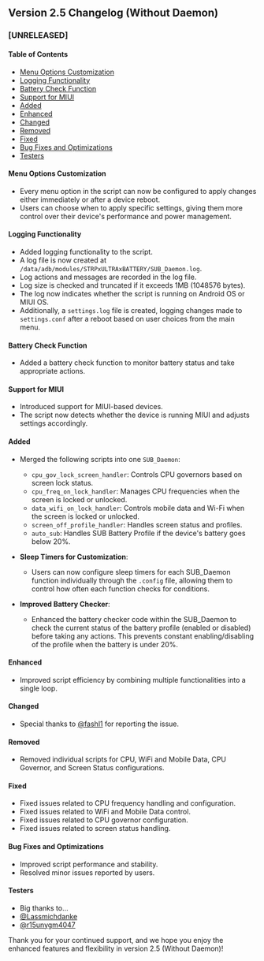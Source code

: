## Version 2.5 Changelog (Without Daemon)

### [UNRELEASED]

#### Table of Contents
- [Menu Options Customization](#menu-options-customization)
- [Logging Functionality](#logging-functionality)
- [Battery Check Function](#battery-check-function)
- [Support for MIUI](#support-for-miui)
- [Added](#added)
- [Enhanced](#enhanced)
- [Changed](#changed)
- [Removed](#removed)
- [Fixed](#fixed)
- [Bug Fixes and Optimizations](#bug-fixes-and-optimizations)
- [Testers](#testers)

#### Menu Options Customization
- Every menu option in the script can now be configured to apply changes either immediately or after a device reboot.
- Users can choose when to apply specific settings, giving them more control over their device's performance and power management.

#### Logging Functionality
- Added logging functionality to the script.
- A log file is now created at `/data/adb/modules/STRPxULTRAxBATTERY/SUB_Daemon.log`.
- Log actions and messages are recorded in the log file.
- Log size is checked and truncated if it exceeds 1MB (1048576 bytes).
- The log now indicates whether the script is running on Android OS or MIUI OS.
- Additionally, a `settings.log` file is created, logging changes made to `settings.conf` after a reboot based on user choices from the main menu.

#### Battery Check Function
- Added a battery check function to monitor battery status and take appropriate actions.

#### Support for MIUI
- Introduced support for MIUI-based devices.
- The script now detects whether the device is running MIUI and adjusts settings accordingly.

#### Added
- Merged the following scripts into one `SUB_Daemon`:
  - `cpu_gov_lock_screen_handler`: Controls CPU governors based on screen lock status.
  - `cpu_freq_on_lock_handler`: Manages CPU frequencies when the screen is locked or unlocked.
  - `data_wifi_on_lock_handler`: Controls mobile data and Wi-Fi when the screen is locked or unlocked.
  - `screen_off_profile_handler`: Handles screen status and profiles.
  - `auto_sub`:
    Handles SUB Battery Profile if the device's battery goes below 20%.

- **Sleep Timers for Customization**:
   - Users can now configure sleep timers for each SUB_Daemon function individually through the `.config` file, allowing them to control how often each function checks for conditions.

 - **Improved Battery Checker**:
   - Enhanced the battery checker code within the SUB_Daemon to check the current status of the battery profile (enabled or disabled) before taking any actions. This prevents constant enabling/disabling of the profile when the battery is under 20%.

#### Enhanced
- Improved script efficiency by combining multiple functionalities into a single loop.

#### Changed
- Special thanks to [@fashl1](https://t.me/fashl1) for reporting the issue.

#### Removed
- Removed individual scripts for CPU, WiFi and Mobile Data, CPU Governor, and Screen Status configurations.

#### Fixed
- Fixed issues related to CPU frequency handling and configuration.
- Fixed issues related to WiFi and Mobile Data control.
- Fixed issues related to CPU governor configuration.
- Fixed issues related to screen status handling.

#### Bug Fixes and Optimizations
- Improved script performance and stability.
- Resolved minor issues reported by users.

#### Testers
- Big thanks to...
- [@Lassmichdanke](https://t.me/Lassmichdanke)
- [@r15unygm4047](https://t.me/r15unygm4047)

Thank you for your continued support, and we hope you enjoy the enhanced features and flexibility in version 2.5 (Without Daemon)!
